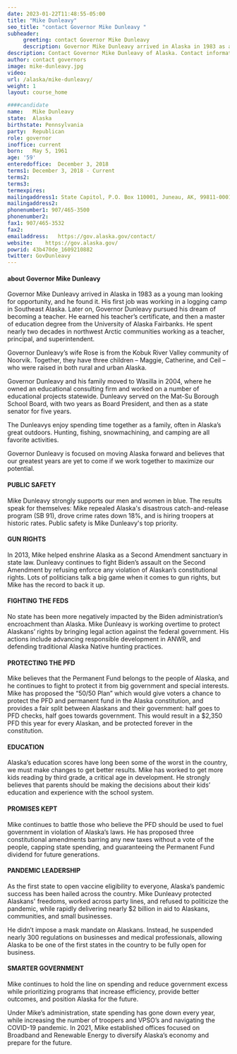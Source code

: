 ```yaml
---
date: 2023-01-22T11:48:55-05:00
title: "Mike Dunleavy"
seo_title: "contact Governor Mike Dunleavy "
subheader:
     greeting: contact Governor Mike Dunleavy 
     description: Governor Mike Dunleavy arrived in Alaska in 1983 as a young man looking for opportunity, and he found it.
description: Contact Governor Mike Dunleavy of Alaska. Contact information for Mike Dunleavy includes his email address, phone number, and mailing address.
author: contact governors
image: mike-dunleavy.jpg
video:
url: /alaska/mike-dunleavy/
weight: 1
layout: course_home

####candidate
name:	Mike Dunleavy
state:	Alaska
birthstate: Pennsylvania
party:	Republican
role: governor
inoffice: current
born:	May 5, 1961
age: '59'
enteredoffice:	December 3, 2018
terms1: December 3, 2018 - Current
terms2: 
terms3: 
termexpires:	
mailingaddress1: State Capitol, P.O. Box 110001, Juneau, AK, 99811-0001
mailingaddress2:		
phonenumber1: 907/465-3500
phonenumber2:	
fax1: 907/465-3532
fax2: 
emailaddress:	https://gov.alaska.gov/contact/
website:	https://gov.alaska.gov/
powrid: 43b470de_1609210882
twitter: GovDunleavy
---
```

#### about Governor Mike Dunleavy 
Governor Mike Dunleavy arrived in Alaska in 1983 as a young man looking for opportunity, and he found it. His first job was working in a logging camp in Southeast Alaska. Later on, Governor Dunleavy pursued his dream of becoming a teacher. He earned his teacher’s certificate, and then a master of education degree from the University of Alaska Fairbanks. He spent nearly two decades in northwest Arctic communities working as a teacher, principal, and superintendent.

Governor Dunleavy’s wife Rose is from the Kobuk River Valley community of Noorvik. Together, they have three children – Maggie, Catherine, and Ceil – who were raised in both rural and urban Alaska.

Governor Dunleavy and his family moved to Wasilla in 2004, where he owned an educational consulting firm and worked on a number of educational projects statewide. Dunleavy served on the Mat-Su Borough School Board, with two years as Board President, and then as a state senator for five years.

The Dunleavys enjoy spending time together as a family, often in Alaska’s great outdoors. Hunting, fishing, snowmachining, and camping are all favorite activities.

Governor Dunleavy is focused on moving Alaska forward and believes that our greatest years are yet to come if we work together to maximize our potential.

#### PUBLIC SAFETY
Mike Dunleavy strongly supports our men and women in blue. The results speak for themselves: Mike repealed Alaska's disastrous catch-and-release program (SB 91), drove crime rates down 18%, and is hiring troopers at historic rates. Public safety is Mike Dunleavy's top priority.

#### GUN RIGHTS
In 2013, Mike helped enshrine Alaska as a Second Amendment sanctuary in state law. Dunleavy continues to fight Biden’s assault on the Second Amendment by refusing enforce any violation of Alaskan’s constitutional rights. Lots of politicians talk a big game when it comes to gun rights, but Mike has the record to back it up.

#### FIGHTING THE FEDS
No state has been more negatively impacted by the Biden administration’s encroachment than Alaska. Mike Dunleavy is working overtime to protect Alaskans’ rights by bringing legal action against the federal government. His actions include advancing responsible development in ANWR, and defending traditional Alaska Native hunting practices.

#### PROTECTING THE PFD
Mike believes that the Permanent Fund belongs to the people of Alaska, and he continues to fight to protect it from big government and special interests. Mike has proposed the “50/50 Plan” which would give voters a chance to protect the PFD and permanent fund in the Alaska constitution, and provides a fair split between Alaskans and their government: half goes to PFD checks, half goes towards government. This would result in a $2,350 PFD this year for every Alaskan, and be protected forever in the constitution.

#### EDUCATION
Alaska’s education scores have long been some of the worst in the country, we must make changes to get better results. Mike has worked to get more kids reading by third grade, a critical age in development. He strongly believes that parents should be making the decisions about their kids’ education and experience with the school system.

#### PROMISES KEPT
Mike continues to battle those who believe the PFD should be used to fuel government in violation of Alaska’s laws. He has proposed three constitutional amendments barring any new taxes without a vote of the people, capping state spending, and guaranteeing the Permanent Fund dividend for future generations.

#### PANDEMIC LEADERSHIP
As the first state to open vaccine eligibility to everyone, Alaska’s pandemic success has been hailed across the country. Mike Dunleavy protected Alaskans' freedoms, worked across party lines, and refused to politicize the pandemic, while rapidly delivering nearly $2 billion in aid to Alaskans, communities, and small businesses.

He didn’t impose a mask mandate on Alaskans. Instead, he suspended nearly 300 regulations on businesses and medical professionals, allowing Alaska to be one of the first states in the country to be fully open for business.

#### SMARTER GOVERNMENT
Mike continues to hold the line on spending and reduce government excess while prioritizing programs that increase efficiency, provide better outcomes, and position Alaska for the future.

Under Mike’s administration, state spending has gone down every year, while increasing the number of troopers and VPSO’s and navigating the COVID-19 pandemic. In 2021, Mike established offices focused on Broadband and Renewable Energy to diversify Alaska’s economy and prepare for the future.